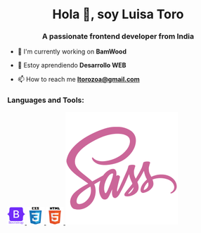 <h1 align="center">Hola 👋, soy Luisa Toro</h1>
<h3 align="center">A passionate frontend developer from India</h3>

- 🔭 I'm currently working on **BamWood**

- 🌱 Estoy aprendiendo **Desarrollo WEB**

- 📫 How to reach me **ltorozoa@gmail.com**


<h3 align="left">Languages and Tools:</h3>
<p align="left"> <a href="https://getbootstrap.com" target="_blank"> <img src="https://raw.githubusercontent.com/devicons/devicon/master/icons/bootstrap/bootstrap-plain-wordmark.svg" alt="bootstrap" width="40" height="40"/> </a> <a href="https://www.w3schools.com/css/" target="_blank"> <img src="https://raw.githubusercontent.com/devicons/devicon/master/icons/css3/css3-original-wordmark.svg" alt="css3" width="40" height="40"/> </a> <a href="https://www.w3.org/html/" target="_blank"> <img src="https://raw.githubusercontent.com/devicons/devicon/master/icons/html5/html5-original-wordmark.svg" alt="html5" width="40" height="40"/> </a> <a href="https://sass-lang.com" target="_blank"> <img src=" https://raw.githubusercontent.com/devicons/devicon/master/icons/sass/sass-original.svg" alt-"sass" width-"40" height-"40"/> </a> </p>

